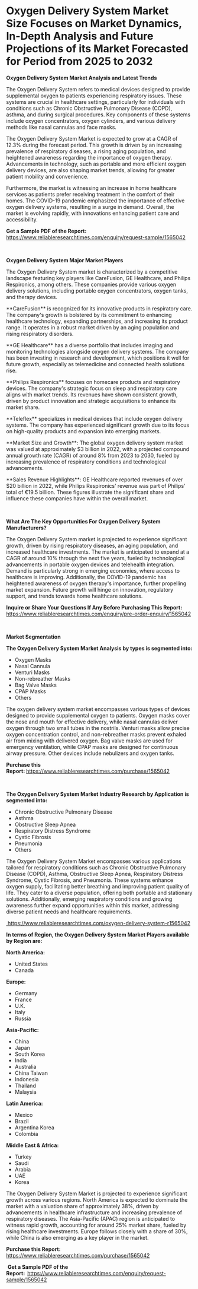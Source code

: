 <p><h1>Oxygen Delivery System Market Size Focuses on Market Dynamics, In-Depth Analysis and Future Projections of its Market Forecasted for Period from 2025 to 2032</h1></p><p><strong>Oxygen Delivery System Market Analysis and Latest Trends</strong></p>
<p><p>The Oxygen Delivery System refers to medical devices designed to provide supplemental oxygen to patients experiencing respiratory issues. These systems are crucial in healthcare settings, particularly for individuals with conditions such as Chronic Obstructive Pulmonary Disease (COPD), asthma, and during surgical procedures. Key components of these systems include oxygen concentrators, oxygen cylinders, and various delivery methods like nasal cannulas and face masks.</p><p>The Oxygen Delivery System Market is expected to grow at a CAGR of 12.3% during the forecast period. This growth is driven by an increasing prevalence of respiratory diseases, a rising aging population, and heightened awareness regarding the importance of oxygen therapy. Advancements in technology, such as portable and more efficient oxygen delivery devices, are also shaping market trends, allowing for greater patient mobility and convenience.</p><p>Furthermore, the market is witnessing an increase in home healthcare services as patients prefer receiving treatment in the comfort of their homes. The COVID-19 pandemic emphasized the importance of effective oxygen delivery systems, resulting in a surge in demand. Overall, the market is evolving rapidly, with innovations enhancing patient care and accessibility.</p></p>
<p><strong>Get a Sample PDF of the Report:&nbsp;</strong> <a href="https://www.reliableresearchtimes.com/enquiry/request-sample/1565042?utm_campaign=3355&utm_medium=2&utm_source=Github&utm_content=ia&utm_term=13042025&utm_id=oxygen-delivery-system">https://www.reliableresearchtimes.com/enquiry/request-sample/1565042</a></p>
<p>&nbsp;</p>
<p><strong>Oxygen Delivery System Major Market Players</strong></p>
<p><p>The Oxygen Delivery System market is characterized by a competitive landscape featuring key players like CareFusion, GE Healthcare, and Philips Respironics, among others. These companies provide various oxygen delivery solutions, including portable oxygen concentrators, oxygen tanks, and therapy devices.</p><p>**CareFusion** is recognized for its innovative products in respiratory care. The company's growth is bolstered by its commitment to enhancing healthcare technology, expanding partnerships, and increasing its product range. It operates in a robust market driven by an aging population and rising respiratory disorders.</p><p>**GE Healthcare** has a diverse portfolio that includes imaging and monitoring technologies alongside oxygen delivery systems. The company has been investing in research and development, which positions it well for future growth, especially as telemedicine and connected health solutions rise.</p><p>**Philips Respironics** focuses on homecare products and respiratory devices. The company's strategic focus on sleep and respiratory care aligns with market trends. Its revenues have shown consistent growth, driven by product innovation and strategic acquisitions to enhance its market share.</p><p>**Teleflex** specializes in medical devices that include oxygen delivery systems. The company has experienced significant growth due to its focus on high-quality products and expansion into emerging markets.</p><p>**Market Size and Growth**: The global oxygen delivery system market was valued at approximately $3 billion in 2022, with a projected compound annual growth rate (CAGR) of around 8% from 2023 to 2030, fueled by increasing prevalence of respiratory conditions and technological advancements.</p><p>**Sales Revenue Highlights**: GE Healthcare reported revenues of over $20 billion in 2022, while Philips Respironics’ revenue was part of Philips’ total of €19.5 billion. These figures illustrate the significant share and influence these companies have within the overall market.</p></p>
<p>&nbsp;</p>
<p><strong>What Are The Key Opportunities For Oxygen Delivery System Manufacturers?</strong></p>
<p><p>The Oxygen Delivery System market is projected to experience significant growth, driven by rising respiratory diseases, an aging population, and increased healthcare investments. The market is anticipated to expand at a CAGR of around 10% through the next five years, fueled by technological advancements in portable oxygen devices and telehealth integration. Demand is particularly strong in emerging economies, where access to healthcare is improving. Additionally, the COVID-19 pandemic has heightened awareness of oxygen therapy's importance, further propelling market expansion. Future growth will hinge on innovation, regulatory support, and trends towards home healthcare solutions.</p></p>
<p><strong>Inquire or Share Your Questions If Any Before Purchasing This Report:</strong> <a href="https://www.reliableresearchtimes.com/enquiry/pre-order-enquiry/1565042?utm_campaign=3355&utm_medium=2&utm_source=Github&utm_content=ia&utm_term=13042025&utm_id=oxygen-delivery-system">https://www.reliableresearchtimes.com/enquiry/pre-order-enquiry/1565042</a></p>
<p>&nbsp;</p>
<p><strong>Market Segmentation</strong></p>
<p><strong>The Oxygen Delivery System Market Analysis by types is segmented into:</strong></p>
<p><ul><li>Oxygen Masks</li><li>Nasal Cannula</li><li>Venturi Masks</li><li>Non-rebreather Masks</li><li>Bag Valve Masks</li><li>CPAP Masks</li><li>Others</li></ul></p>
<p><p>The oxygen delivery system market encompasses various types of devices designed to provide supplemental oxygen to patients. Oxygen masks cover the nose and mouth for effective delivery, while nasal cannulas deliver oxygen through two small tubes in the nostrils. Venturi masks allow precise oxygen concentration control, and non-rebreather masks prevent exhaled air from mixing with delivered oxygen. Bag valve masks are used for emergency ventilation, while CPAP masks are designed for continuous airway pressure. Other devices include nebulizers and oxygen tanks.</p></p>
<p><strong>Purchase this Report:&nbsp;</strong><a href="https://www.reliableresearchtimes.com/purchase/1565042?utm_campaign=3355&utm_medium=2&utm_source=Github&utm_content=ia&utm_term=13042025&utm_id=oxygen-delivery-system">https://www.reliableresearchtimes.com/purchase/1565042</a></p>
<p>&nbsp;</p>
<p><strong>The Oxygen Delivery System Market Industry Research by Application is segmented into:</strong></p>
<p><ul><li>Chronic Obstructive Pulmonary Disease</li><li>Asthma</li><li>Obstructive Sleep Apnea</li><li>Respiratory Distress Syndrome</li><li>Cystic Fibrosis</li><li>Pneumonia</li><li>Others</li></ul></p>
<p><p>The Oxygen Delivery System Market encompasses various applications tailored for respiratory conditions such as Chronic Obstructive Pulmonary Disease (COPD), Asthma, Obstructive Sleep Apnea, Respiratory Distress Syndrome, Cystic Fibrosis, and Pneumonia. These systems enhance oxygen supply, facilitating better breathing and improving patient quality of life. They cater to a diverse population, offering both portable and stationary solutions. Additionally, emerging respiratory conditions and growing awareness further expand opportunities within this market, addressing diverse patient needs and healthcare requirements.</p></p>
<p><a href="https://www.reliableresearchtimes.com/oxygen-delivery-system-r1565042?utm_campaign=3355&utm_medium=2&utm_source=Github&utm_content=ia&utm_term=13042025&utm_id=oxygen-delivery-system">&nbsp;https://www.reliableresearchtimes.com/oxygen-delivery-system-r1565042</a></p>
<p><strong>In terms of Region, the Oxygen Delivery System Market Players available by Region are:</strong></p>
<p>
    <p> <strong> North America: </strong>
        <ul>
            <li>United States</li>
            <li>Canada</li>
        </ul>
        </p> 
    <p> <strong> Europe: </strong>
        <ul>
            <li>Germany</li>
            <li>France</li>
            <li>U.K.</li>
            <li>Italy</li>
            <li>Russia</li>
        </ul>
        </p> 
    <p> <strong> Asia-Pacific: </strong>
        <ul>
            <li>China</li>
            <li>Japan</li>
            <li>South Korea</li>
            <li>India</li>
            <li>Australia</li>
            <li>China Taiwan</li>
            <li>Indonesia</li>
            <li>Thailand</li>
            <li>Malaysia</li>
        </ul>
        </p> 
    <p> <strong> Latin America: </strong>
        <ul>
            <li>Mexico</li>
            <li>Brazil</li>
            <li>Argentina Korea</li>
            <li>Colombia</li>
        </ul>
        </p> 
    <p> <strong> Middle East & Africa: </strong>
        <ul>
            <li>Turkey</li>
            <li>Saudi</li>
            <li>Arabia</li>
            <li>UAE</li>
            <li>Korea</li>
        </ul>
    </p>
    </p>
<p><p>The Oxygen Delivery System Market is projected to experience significant growth across various regions. North America is expected to dominate the market with a valuation share of approximately 38%, driven by advancements in healthcare infrastructure and increasing prevalence of respiratory diseases. The Asia-Pacific (APAC) region is anticipated to witness rapid growth, accounting for around 25% market share, fueled by rising healthcare investments. Europe follows closely with a share of 30%, while China is also emerging as a key player in the market.</p></p>
<p><strong>Purchase this Report: </strong><a href="https://www.reliableresearchtimes.com/purchase/1565042?utm_campaign=3355&utm_medium=2&utm_source=Github&utm_content=ia&utm_term=13042025&utm_id=oxygen-delivery-system">https://www.reliableresearchtimes.com/purchase/1565042</a></p>
<p>&nbsp;<strong>Get a Sample PDF of the Report:&nbsp;&nbsp;</strong><a href="https://www.reliableresearchtimes.com/enquiry/request-sample/1565042?utm_campaign=3355&utm_medium=2&utm_source=Github&utm_content=ia&utm_term=13042025&utm_id=oxygen-delivery-system">https://www.reliableresearchtimes.com/enquiry/request-sample/1565042</a></p>
<p><strong></strong></p>
<p><p></p><p></p><p></p></p>